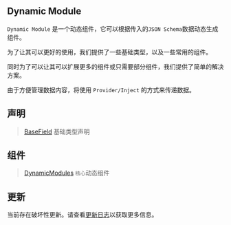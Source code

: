 ## Dynamic Module

`Dynamic Module` 是一个动态组件，它可以根据传入的`JSON Schema`数据动态生成组件。

为了让其可以更好的使用，我们提供了一些基础类型，以及一些常用的组件。

同时为了可以让其可以扩展更多的组件或只需要部分组件，我们提供了简单的解决方案。

由于方便管理数据内容，将使用 `Provider/Inject` 的方式来传递数据。

## 声明

> [BaseField](./docs/DynamicModules.md#声明) 基础类型声明

## 组件

> [DynamicModules](./docs/DynamicModules.md) `核心`动态组件

## 更新

当前存在破坏性更新。请查看[更新日志](./CHANGELOG.md)以获取更多信息。

